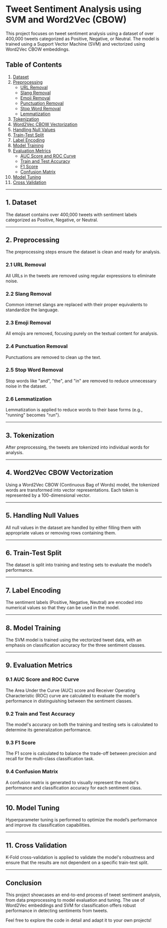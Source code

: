 # Tweet Sentiment Analysis using SVM and Word2Vec (CBOW)

This project focuses on tweet sentiment analysis using a dataset of over 400,000 tweets categorized as Positive, Negative, or Neutral. The model is trained using a Support Vector Machine (SVM) and vectorized using Word2Vec CBOW embeddings.

## Table of Contents
1. [Dataset](#dataset)
2. [Preprocessing](#preprocessing)
   - [URL Removal](#url-removal)
   - [Slang Removal](#slang-removal)
   - [Emoji Removal](#emoji-removal)
   - [Punctuation Removal](#punctuation-removal)
   - [Stop Word Removal](#stop-word-removal)
   - [Lemmatization](#lemmatization)
3. [Tokenization](#tokenization)
4. [Word2Vec CBOW Vectorization](#word2vec-cbow-vectorization)
5. [Handling Null Values](#handling-null-values)
6. [Train-Test Split](#train-test-split)
7. [Label Encoding](#label-encoding)
8. [Model Training](#model-training)
9. [Evaluation Metrics](#evaluation-metrics)
   - [AUC Score and ROC Curve](#auc-score-and-roc-curve)
   - [Train and Test Accuracy](#train-and-test-accuracy)
   - [F1 Score](#f1-score)
   - [Confusion Matrix](#confusion-matrix)
10. [Model Tuning](#model-tuning)
11. [Cross Validation](#cross-validation)

---

## 1. Dataset
The dataset contains over 400,000 tweets with sentiment labels categorized as Positive, Negative, or Neutral.

---

## 2. Preprocessing
The preprocessing steps ensure the dataset is clean and ready for analysis.

### 2.1 URL Removal
All URLs in the tweets are removed using regular expressions to eliminate noise.

### 2.2 Slang Removal
Common internet slangs are replaced with their proper equivalents to standardize the language.

### 2.3 Emoji Removal
All emojis are removed, focusing purely on the textual content for analysis.

### 2.4 Punctuation Removal
Punctuations are removed to clean up the text.

### 2.5 Stop Word Removal
Stop words like "and", "the", and "in" are removed to reduce unnecessary noise in the dataset.

### 2.6 Lemmatization
Lemmatization is applied to reduce words to their base forms (e.g., "running" becomes "run").

---

## 3. Tokenization
After preprocessing, the tweets are tokenized into individual words for analysis.

---

## 4. Word2Vec CBOW Vectorization
Using a Word2Vec CBOW (Continuous Bag of Words) model, the tokenized words are transformed into vector representations. Each token is represented by a 100-dimensional vector.

---

## 5. Handling Null Values
All null values in the dataset are handled by either filling them with appropriate values or removing rows containing them.

---

## 6. Train-Test Split
The dataset is split into training and testing sets to evaluate the model’s performance.

---

## 7. Label Encoding
The sentiment labels (Positive, Negative, Neutral) are encoded into numerical values so that they can be used in the model.

---

## 8. Model Training
The SVM model is trained using the vectorized tweet data, with an emphasis on classification accuracy for the three sentiment classes.

---

## 9. Evaluation Metrics
### 9.1 AUC Score and ROC Curve
The Area Under the Curve (AUC) score and Receiver Operating Characteristic (ROC) curve are calculated to evaluate the model's performance in distinguishing between the sentiment classes.

### 9.2 Train and Test Accuracy
The model's accuracy on both the training and testing sets is calculated to determine its generalization performance.

### 9.3 F1 Score
The F1 score is calculated to balance the trade-off between precision and recall for the multi-class classification task.

### 9.4 Confusion Matrix
A confusion matrix is generated to visually represent the model's performance and classification accuracy for each sentiment class.

---

## 10. Model Tuning
Hyperparameter tuning is performed to optimize the model’s performance and improve its classification capabilities.

---

## 11. Cross Validation
K-Fold cross-validation is applied to validate the model's robustness and ensure that the results are not dependent on a specific train-test split.

---

## Conclusion
This project showcases an end-to-end process of tweet sentiment analysis, from data preprocessing to model evaluation and tuning. The use of Word2Vec embeddings and SVM for classification offers robust performance in detecting sentiments from tweets.

Feel free to explore the code in detail and adapt it to your own projects!
